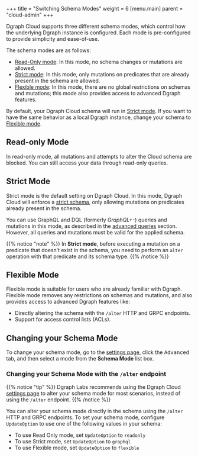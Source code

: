 +++
title = "Switching Schema Modes"
weight = 6
[menu.main]
    parent = "cloud-admin"
+++

Dgraph Cloud supports three different schema modes, which control how the
underlying Dgraph instance is configured. Each mode is pre-configured to provide
simplicity and ease-of-use. 

The schema modes are as follows:

- [Read-Only mode](#read-only-mode): In this mode, no schema changes or mutations are allowed.
- [Strict mode](#strict-mode): In this mode, only mutations on predicates that are already present in the schema are allowed.
- [Flexible mode](#flexible-mode): In this mode, there are no global restrictions on schemas and mutations;
   this mode also provides access to advanced Dgraph features.

By default, your Dgraph Cloud schema will run in [Strict mode](#strict-mode).
If you want to have the same behavior as a local Dgraph instance, change your schema to [Flexible mode](#flexible-mode). 

## Read-only Mode

In read-only mode, all mutations and attempts to alter the Cloud schema are blocked.
You can still access your data through read-only queries.

## Strict Mode

Strict mode is the default setting on Dgraph Cloud.
In this mode, Dgraph Cloud will enforce a [strict schema](https://dgraph.io/docs/deploy/dgraph-administration/#restricting-mutation-operations), only allowing mutations on predicates already present in the schema.

You can use GraphQL and DQL (formerly *GraphQL+-*) queries and mutations in this mode, as
described in the [advanced queries](/advanced-queries/) section. However, all
queries and mutations must be valid for the applied schema.

{{% notice "note" %}}
In **Strict mode**, before executing a mutation on a predicate that doesn’t exist in the schema, you need to perform an `alter` operation with that predicate and its schema type.
{{% /notice %}}

## Flexible Mode

Flexible mode is suitable for users who are already familiar with Dgraph. Flexible mode removes any
restrictions on schemas and mutations, and also provides access to
advanced Dgraph features like:

* Directly altering the schema with the `/alter` HTTP and GRPC endpoints.
* Support for access control lists (ACLs).

## Changing your Schema Mode

To change your schema mode, go to the 
[settings page](https://cloud.dgraph.io/_/settings), click the <kbd>Advanced</kbd> tab,
and then select a mode from the **Schema Mode** list box.

### Changing your Schema Mode with the `/alter` endpoint

{{% notice "tip" %}}
Dgraph Labs recommends using the Dgraph Cloud [settings page](https://cloud.dgraph.io/_/settings)
to alter your schema mode for most scenarios, instead of using the `/alter` endpoint.
{{% /notice %}}

You can alter your schema mode directly in the schema using the `/alter` HTTP
and GRPC endpoints. To set your schema mode, configure `UpdateOption` to use one
 of the following values in your schema:

* To use Read Only mode, set `UpdateOption` to `readonly`
* To use Strict mode, set `UpdateOption` to `graphql`
* To use Flexible mode, set `UpdateOption` to `flexible`
